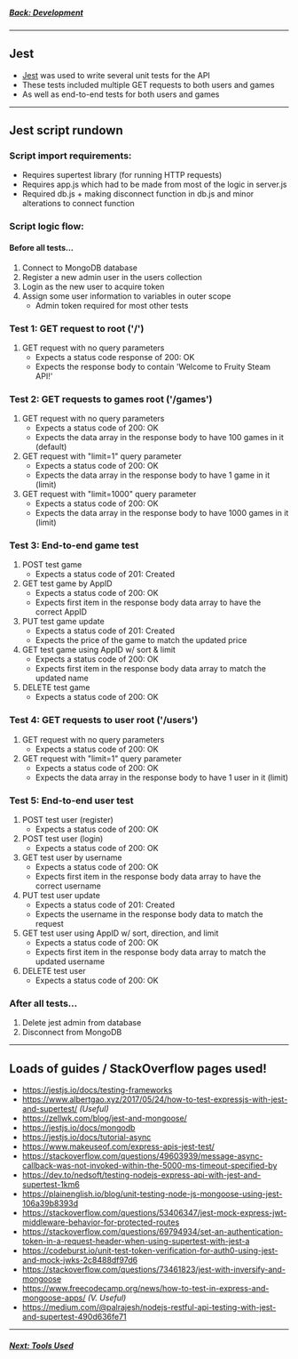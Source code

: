 ##### [Back: Development](3-Development.md)

<hr>

## Jest
- [Jest](https://jestjs.io) was used to write several unit tests for the API
- These tests included multiple GET requests to both users and games
- As well as end-to-end tests for both users and games

<hr>

## Jest script rundown
### Script import requirements:
- Requires supertest library (for running HTTP requests)
- Requires app.js which had to be made from most of the logic in server.js
- Required db.js + making disconnect function in db.js and minor alterations to connect function

### Script logic flow:
#### Before all tests...
1. Connect to MongoDB database
2. Register a new admin user in the users collection
3. Login as the new user to acquire token
4. Assign some user information to variables in outer scope
   - Admin token required for most other tests

### Test 1: GET request to root ('/')
1. GET request with no query parameters
   - Expects a status code response of 200: OK
   - Expects the response body to contain 'Welcome to Fruity Steam API!'

### Test 2: GET requests to games root ('/games')
1. GET request with no query parameters
   - Expects a status code of 200: OK
   - Expects the data array in the response body to have 100 games in it (default)
2. GET request with "limit=1" query parameter
   - Expects a status code of 200: OK
   - Expects the data array in the response body to have 1 game in it (limit)
3. GET request with "limit=1000" query parameter
    - Expects a status code of 200: OK
    - Expects the data array in the response body to have 1000 games in it (limit)

### Test 3: End-to-end game test
1. POST test game
    - Expects a status code of 201: Created
2. GET test game by AppID
    - Expects a status code of 200: OK
    - Expects first item in the response body data array to have the correct AppID
3. PUT test game update
    - Expects a status code of 201: Created
    - Expects the price of the game to match the updated price
4. GET test game using AppID w/ sort & limit
    - Expects a status code of 200: OK
    - Expects first item in the response body data array to match the updated name
5. DELETE test game
    - Expects a status code of 200: OK

### Test 4: GET requests to user root ('/users')
1. GET request with no query parameters
    - Expects a status code of 200: OK
2. GET request with "limit=1" query parameter
    - Expects a status code of 200: OK
    - Expects the data array in the response body to have 1 user in it (limit)

### Test 5: End-to-end user test
1. POST test user (register)
    - Expects a status code of 200: OK
2. POST test user (login)
    - Expects a status code of 200: OK
3. GET test user by username
    - Expects a status code of 200: OK
    - Expects first item in the response body data array to have the correct username
4. PUT test user update
    - Expects a status code of 201: Created
    - Expects the username in the response body data to match the request
5. GET test user using AppID w/ sort, direction, and limit
    - Expects a status code of 200: OK
    - Expects first item in the response body data array to match the updated username
6. DELETE test user
    - Expects a status code of 200: OK

### After all tests...
1. Delete jest admin from database
2. Disconnect from MongoDB

<hr>

## Loads of guides / StackOverflow pages used!
- https://jestjs.io/docs/testing-frameworks
- https://www.albertgao.xyz/2017/05/24/how-to-test-expressjs-with-jest-and-supertest/ *(Useful)*
- https://zellwk.com/blog/jest-and-mongoose/
- https://jestjs.io/docs/mongodb
- https://jestjs.io/docs/tutorial-async
- https://www.makeuseof.com/express-apis-jest-test/
- https://stackoverflow.com/questions/49603939/message-async-callback-was-not-invoked-within-the-5000-ms-timeout-specified-by
- https://dev.to/nedsoft/testing-nodejs-express-api-with-jest-and-supertest-1km6
- https://plainenglish.io/blog/unit-testing-node-js-mongoose-using-jest-106a39b8393d
- https://stackoverflow.com/questions/53406347/jest-mock-express-jwt-middleware-behavior-for-protected-routes
- https://stackoverflow.com/questions/69794934/set-an-authentication-token-in-a-request-header-when-using-supertest-with-jest-a
- https://codeburst.io/unit-test-token-verification-for-auth0-using-jest-and-mock-jwks-2c8488df97d6
- https://stackoverflow.com/questions/73461823/jest-with-inversify-and-mongoose
- https://www.freecodecamp.org/news/how-to-test-in-express-and-mongoose-apps/ *(V. Useful)*
- https://medium.com/@palrajesh/nodejs-restful-api-testing-with-jest-and-supertest-490d636fe71

<hr>

##### [Next: Tools Used](5-ToolsUsed.md)
